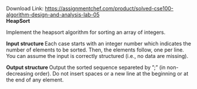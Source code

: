 Download Link: https://assignmentchef.com/product/solved-cse100-algorithm-design-and-analysis-lab-05
<br>
<strong>HeapSort</strong>

Implement the heapsort algorithm for sorting an array of integers.

<strong>Input structure </strong>Each case starts with an integer number which indicates the number of elements to be sorted. Then, the elements follow, one per line. You can assume the input is correctly structured (i.e., no data are missing).

<strong>Output structure </strong>Output the sorted sequence separeted by ”;” (in non-decreasing order). Do not insert spaces or a new line at the beginning or at the end of any element.